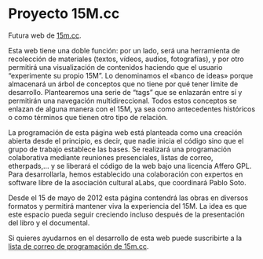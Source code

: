 Proyecto 15M.cc
===============

Futura web de [15m.cc](http://15m.cc).

Esta web tiene una doble función: por un lado, será una herramienta de recolección de materiales (textos, vídeos, audios, fotografías), y por otro permitirá una visualización de contenidos haciendo que el usuario “experimente su propio 15M”. Lo denominamos el «banco de ideas» porque almacenará un árbol de conceptos que no tiene por qué tener límite de desarrollo.  Plantearemos una serie de “tags” que se enlazarán entre sí y permitirán una navegación multidireccional. Todos estos conceptos se enlazan de alguna manera con el 15M, ya sea como antecedentes históricos o como términos que tienen otro tipo de relación.

La programación de esta página web está planteada como una creación abierta desde el principio, es decir, que nadie inicia el código sino que el grupo de trabajo establece las bases. Se realizará una programación colaborativa mediante reuniones presenciales, listas de correo, etherpads,... y se liberará el código de la web bajo una licencia Affero GPL. Para desarrollarla, hemos establecido una colaboración con expertos en software libre de la asociación cultural aLabs, que coordinará Pablo Soto.

Desde el 15 de mayo de 2012 esta página contendrá las obras en diversos formatos y permitirá mantener viva la experiencia del 15M. La idea es que este espacio pueda seguir creciendo incluso después de la presentación del libro y el documental.

Si quieres ayudarnos en el desarrollo de esta web puede suscribirte a la [lista de correo de programación de 15m.cc](https://listas.alabs.es/mailman/listinfo/15mcc-dev).
